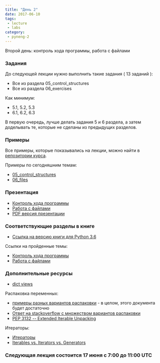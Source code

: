 ```yaml
---
title: "День 2"
date: 2017-06-10
tags:
 - lecture
 - labs
category:
 - pyneng-2
---
```


Второй день: контроль хода программы, работа с файлами

### Задания

До следующей лекции нужно выполнить такие задания ( 13 заданий ):

* Все из раздела 05_control_structures
* Все из раздела 06_exercises

Как минимум:

* 5.1, 5.2, 5.3
* 6.1, 6.2, 6.3

В первую очередь, лучше делать задания 5 и 6 раздела, а затем доделывать те, которые не сделаны из предыдущих разделов.


### Примеры

Все примеры, которые показывались на лекции, можно найти в [репозитории курса](https://github.com/pyneng/pyneng-online-jun-jul-2017).

Примеры по сегодняшним темам:

* [05_control_structures](https://github.com/pyneng/pyneng-online-jun-jul-2017/tree/master/examples/05_control_structures)
* [06_files](https://github.com/pyneng/pyneng-online-jun-jul-2017/tree/master/examples/06_files)

### Презентация

* [Контроль хода программы](https://gitpitch.com/natenka/pyneng-slides/py3-control-structures)
* [Работа с файлами](https://gitpitch.com/natenka/pyneng-slides/py3-files)
* [PDF версия презентации](https://github.com/pyneng/pyneng-online-jun-jul-2017/blob/master/presentations/02_Day2_control_structures_files.pdf)


### Соответствующие разделы в книге

* [Ссылка на версию книги для Python 3.6](https://natenka.gitbooks.io/pyneng/content/v/python3.6/)

Ссылки на пройденные темы:

* [Контроль хода программы](https://natenka.gitbooks.io/pyneng/content/v/python3.6/book/05_control_structures/)
* [Работа с файлами](https://natenka.gitbooks.io/pyneng/content/v/python3.6/book/06_files/)


### Дополнительные ресурсы

* [dict views](https://docs.python.org/3/library/stdtypes.html#dict-views)

Распаковка переменных:

* [примеры разных вариантов распаковки](http://www.linuxnix.com/5-useful-value-unpacking-star-operator-idioms-python/) -  в целом, этого документа будет достаточно
* [Ответ на stackoverflow с множеством вариантов распаковки](https://stackoverflow.com/questions/6967632/unpacking-extended-unpacking-and-nested-extended-unpacking)
* [PEP 3132 -- Extended Iterable Unpacking](https://www.python.org/dev/peps/pep-3132/)

Итераторы:

* [Итераторы](https://docs.python.org/3/howto/functional.html#iterators)
* [Iterables vs. Iterators vs. Generators](http://nvie.com/posts/iterators-vs-generators/)

### Следующая лекция состоится 17 июня с 7:00 до 11:00 UTC

